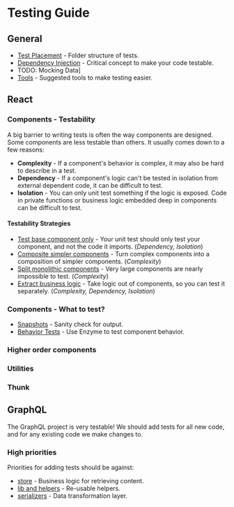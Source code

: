 # Testing Guide

## General
* [Test Placement](./General/testPlacement.md) - Folder structure of tests.
* [Dependency Injection](./General/dependencyInjection.md) - Critical concept to make your code testable.
* TODO: Mocking Data]
* [Tools](./General/tools.md) - Suggested tools to make testing easier.

## React

### Components - Testability
A big barrier to writing tests is often the way components are designed. Some components are less testable than others. It usually comes down to a few reasons:

* **Complexity** - If a component's behavior is complex, it may also be hard to describe in a test.
* **Dependency** - If a component's logic can't be tested in isolation from external dependent code, it can be difficult to test.
* **Isolation** - You can only unit test something if the logic is exposed. Code in private functions or business logic embedded deep in components can be difficult to test.

#### Testability Strategies
* [Test base component only](./React/baseComponent.md) - Your unit test should only test your component, and not the code it imports. (*Dependency, Isolation*)
* [Composite simpler components](./React/composite.md) - Turn complex components into a composition of simpler components. (*Complexity*)
* [Split monolithic components](./React/noMonolithic.md) - Very large components are nearly impossible to test. (*Complexity*)
* [Extract business logic](./React/extractLogic.md) - Take logic out of components, so you can test it separately. (*Complexity, Dependency, Isolation*)

### Components - What to test?
* [Snapshots](./React/snapshots.md) - Sanity check for output.
* [Behavior Tests](./React/behavior.md) - Use Enzyme to test component behavior.

### Higher order components

### Utilities

### Thunk

## GraphQL
The GraphQL project is very testable! We should add tests for all new code, and for any existing code we make changes to.

### High priorities

Priorities for adding tests should be against:

* [store](./GraphQl/store.md) - Business logic for retrieving content.
* [lib and helpers](./GraphQl/helpers.md) - Re-usable helpers.
* [serializers](./GraphQl/serializers.md) - Data transformation layer.
